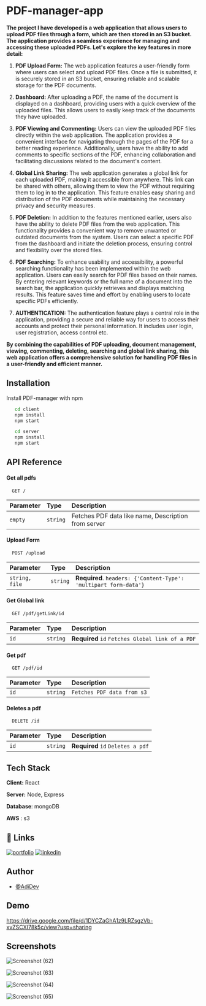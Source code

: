 # PDF-manager-app


**The project I have developed is a web application that allows users to upload PDF files through a form, which are then stored in an S3 bucket. The application provides a seamless experience for managing and accessing these uploaded PDFs. Let's explore the key features in more detail:**

1. **PDF Upload Form:**
The web application features a user-friendly form where users can select and upload PDF files. Once a file is submitted, it is securely stored in an S3 bucket, ensuring reliable and scalable storage for the PDF documents.

2. **Dashboard:**
After uploading a PDF, the name of the document is displayed on a dashboard, providing users with a quick overview of the uploaded files. This allows users to easily keep track of the documents they have uploaded.

3. **PDF Viewing and Commenting:**
Users can view the uploaded PDF files directly within the web application. The application provides a convenient interface for navigating through the pages of the PDF for a better reading experience. Additionally, users have the ability to add comments to specific sections of the PDF, enhancing collaboration and facilitating discussions related to the document's content.

4. **Global Link Sharing:**
The web application generates a global link for each uploaded PDF, making it accessible from anywhere. This link can be shared with others, allowing them to view the PDF without requiring them to log in to the application. This feature enables easy sharing and distribution of the PDF documents while maintaining the necessary privacy and security measures.

5. **PDF Deletion:**
In addition to the features mentioned earlier, users also have the ability to delete PDF files from the web application. This functionality provides a convenient way to remove unwanted or outdated documents from the system. Users can select a specific PDF from the dashboard and initiate the deletion process, ensuring control and flexibility over the stored files.

6. **PDF Searching:**
To enhance usability and accessibility, a powerful searching functionality has been implemented within the web application. Users can easily search for PDF files based on their names. By entering relevant keywords or the full name of a document into the search bar, the application quickly retrieves and displays matching results. This feature saves time and effort by enabling users to locate specific PDFs efficiently.

7. **AUTHENTICATION:**
The authentication feature plays a central role in the application, providing a secure and reliable way for users to access their accounts and protect their personal information. It includes user login, user registration, access control etc.


**By combining the capabilities of PDF uploading, document management, viewing, commenting, deleting, searching and global link sharing, this web application offers a comprehensive solution for handling PDF files in a user-friendly and efficient manner.**
## Installation

Install PDF-manager with npm

```bash
   cd client
   npm install
   npm start

   cd server
   npm install 
   npm start
```
    
## API Reference

#### Get all pdfs

```http
  GET /
```

| Parameter | Type     | Description                |
| :-------- | :------- | :------------------------- |
|   `empty` | `string` | Fetches PDF data like name, Description from server |

#### Upload Form

```http
  POST /upload
```

| Parameter | Type     | Description                       |
| :-------- | :------- | :-------------------------------- |
| `string, file`| `string` | **Required**. `headers: {'Content-Type': 'multipart form-data'}` |

#### Get Global link
```http
  GET /pdf/getLink/id
```

| Parameter | Type     | Description                |
| :-------- | :------- | :------------------------- |
|   `id`    | `string` | **Required** `id` `Fetches Global link of a PDF`|

#### Get pdf

```http
  GET /pdf/id
```

| Parameter | Type     | Description                |
| :-------- | :------- | :------------------------- |
|   `id`    | `string` | `Fetches PDF data from s3` |


#### Deletes a pdf
```http
  DELETE /id
```

| Parameter | Type     | Description                |
| :-------- | :------- | :------------------------- |
|   `id`    | `string` | **Required** `id` `Deletes a pdf` |



## Tech Stack

**Client:** React

**Server:** Node, Express

**Database**: mongoDB

**AWS** : s3 


## 🔗 Links
[![portfolio](https://img.shields.io/badge/my_portfolio-000?style=for-the-badge&logo=ko-fi&logoColor=white)](https://github.com/AdiDev0)
[![linkedin](https://img.shields.io/badge/linkedin-0A66C2?style=for-the-badge&logo=linkedin&logoColor=white)](https://www.linkedin.com/in/aditya-raj-521376188/)


## Author

- [@AdiDev](https://github.com/AdiDev0)


## Demo


https://drive.google.com/file/d/1DYCZaGhA1z9LRZsgzVb-xvZSCXI78k5c/view?usp=sharing
## Screenshots


![Screenshot (62)](https://github.com/AdiDev0/pdf-manager-s3/assets/85286921/ab69bcb6-0971-424b-ba43-fc5aae1c70dc)

![Screenshot (63)](https://github.com/AdiDev0/pdf-manager-s3/assets/85286921/5778312f-2580-498d-8d2c-b6f8d2989ff8)

![Screenshot (64)](https://github.com/AdiDev0/pdf-manager-s3/assets/85286921/aaf6cde9-85c4-4301-a934-729dc19ab17c)

![Screenshot (65)](https://github.com/AdiDev0/pdf-manager-s3/assets/85286921/9609228f-7532-4843-aab2-0d27bc0dc25b)
